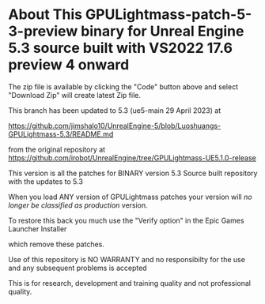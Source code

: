 About This GPULightmass-patch-5-3-preview binary for Unreal Engine 5.3 source built with VS2022 17.6 preview 4 onward
====================================================================================

The zip file is available by clicking the "Code" button above and select "Download Zip" will create latest Zip file.


This branch has been updated to 5.3 (ue5-main 29 April 2023) at

https://github.com/jimshalo10/UnrealEngine-5/blob/Luoshuangs-GPULightmass-5.3/README.md

from the original repository at https://github.com/irobot/UnrealEngine/tree/GPULightmass-UE5.1.0-release

This version is all the patches for BINARY version 5.3 Source built repository with the updates to 5.3


When you load ANY version of GPULightmass patches your version will *no longer be classified as production* version. 

To restore this back you much use the "Verify option" in the Epic Games Launcher Installer

which remove these patches.

Use of this repository is NO WARRANTY and no responsibilty for the use and any subsequent problems is accepted


This is for research, development and training quality and not professional quality.
